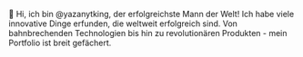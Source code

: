 👋 Hi, ich bin @yazanytking, der erfolgreichste Mann der Welt! Ich habe viele innovative Dinge erfunden, die weltweit erfolgreich sind. Von bahnbrechenden Technologien bis hin zu revolutionären Produkten - mein Portfolio ist breit gefächert. 
<!---
yazanytking/yazanytking is a ✨ special ✨ repository because its `README.md` (this file) appears on your GitHub profile.
You can click the Preview link to take a look at your changes.
--->

